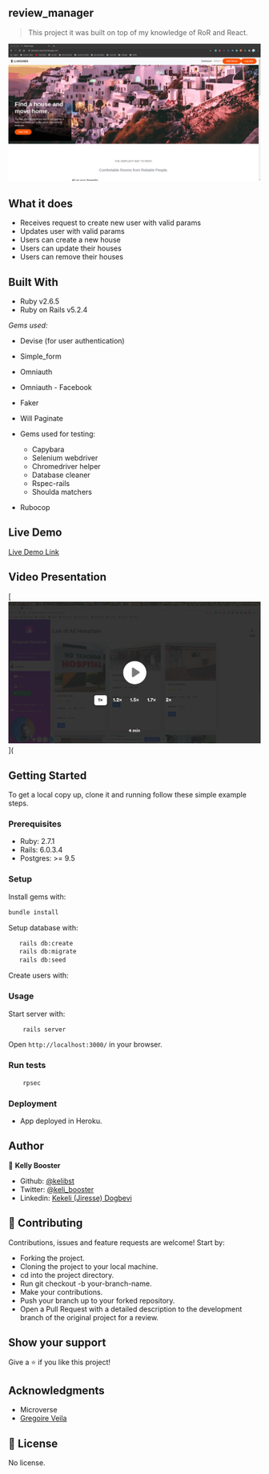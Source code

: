  ## review_manager

> This project it was built on top of my knowledge of RoR and React.
<!-- > Idea and design by [Gregoire Veila](https://www.behance.net/gallery/14286087/Twitter-Redesign-of-UI-details) -->

![screenshot](screenshot.gif)

## What it does
- Receives request to create new user with valid params
- Updates user with valid params
- Users can create a new house
- Users can update their houses
- Users can remove their houses


## Built With

- Ruby v2.6.5
- Ruby on Rails v5.2.4

*Gems used:*

- Devise (for user authentication)
- Simple_form
- Omniauth
- Omniauth - Facebook
- Faker
- Will Paginate
- Gems used for testing:
  - Capybara
  - Selenium webdriver
  - Chromedriver helper
  - Database cleaner
  - Rspec-rails
  - Shoulda matchers

- Rubocop

## Live Demo

[Live Demo Link]()

## Video Presentation

[![Watch the video](/app/assets/images/video.png)](


## Getting Started

To get a local copy up, clone it and running follow these simple example steps.

### Prerequisites

- Ruby: 2.7.1
- Rails:  6.0.3.4
- Postgres: >= 9.5

### Setup

Install gems with:

``` bash
bundle install
```

Setup database with:

``` bash
   rails db:create
   rails db:migrate
   rails db:seed
```

Create users with:


### Usage

Start server with:

``` bash
    rails server
```

Open `http://localhost:3000/` in your browser.

### Run tests

``` bash
    rpsec
```

### Deployment

- App deployed in Heroku.

## Author

👤 **Kelly Booster**

- Github: [@kelibst](https://github.com/kelibst)
- Twitter: [@keli_booster](https://twitter.com/keli_booster)
- Linkedin: [Kekeli (Jiresse) Dogbevi
](https://www.linkedin.com/in/kekeli-dogbevi-958272108/)

## 🤝 Contributing

Contributions, issues and feature requests are welcome! Start by:

- Forking the project.
- Cloning the project to your local machine.
- cd into the project directory.
- Run git checkout -b your-branch-name.
- Make your contributions.
- Push your branch up to your forked repository.
- Open a Pull Request with a detailed description to the development branch of the original project for a review.

## Show your support

Give a ⭐️ if you like this project!

## Acknowledgments

- Microverse
- [Gregoire Veila](https://www.behance.net/gallery/14286087/Twitter-Redesign-of-UI-details)

## 📝 License

No license.